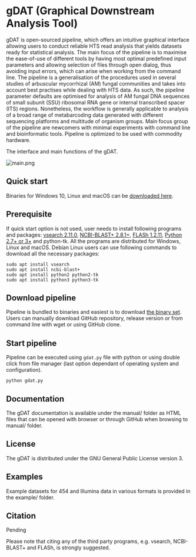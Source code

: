 # gDAT (Graphical Downstream Analysis Tool)
gDAT is open-sourced pipeline, which offers an intuitive graphical interface allowing users to conduct reliable HTS read analysis that yields datasets ready for statistical analysis. The main focus of the pipeline is to maximise the ease-of-use of different tools by having most optimal predefined input parameters and allowing selection of files through open dialog, thus avoiding input errors, which can arise when working from the command line. The pipeline is a generalisation of the procedures used in several studies of arbuscular mycorrhizal (AM) fungal communities and takes into account best practises while dealing with HTS data. As such, the pipeline parameter defaults are optimised for analysis of AM fungal DNA sequences of small subunit (SSU) ribosomal RNA gene or internal transcribed spacer (ITS) regions. Nonetheless, the workflow is generally applicable to analysis of a broad range of metabarcoding data generated with different sequencing platforms and multitude of organism groups. Main focus group of the pipeline are newcomers with minimal experiments with command line and bioinformatic tools. Pipeline is optimized to be used with commodity hardware. 

The interface and main functions of the gDAT.

![main.png](https://github.com/utplanteco/gDAT/blob/master/manual/assets/pipeline_main.png?raw=true)

## Quick start

Binaries for Windows 10, Linux and macOS can be [downloaded here](https://github.com/utplanteco/gDAT/releases). 

## Prerequisite

If quick start option is not used, user needs to install following programs and packages: [vsearch 2.11.0](https://github.com/torognes/vsearch/releases), [NCBI-BLAST+ 2.8.1+](https://blast.ncbi.nlm.nih.gov/Blast.cgi?PAGE_TYPE=BlastDocs&DOC_TYPE=Download), [FLASh 1.2.11](https://ccb.jhu.edu/software/FLASH/), [Python 2.7+ or 3+](https://www.python.org/downloads/) and python-tk. All the programs are distributed for Windows, Linux and macOS. Debian Linux users can use following commands to download all the necessary packages:

```
sudo apt install vsearch
sudo apt install ncbi-blast+
sudo apt install python2 python2-tk
sudo apt install python3 python3-tk
```

## Download pipeline

Pipeline is bundled to binaries and easiest is to download [the binary set](https://github.com/utplanteco/gDAT/releases). Users can manually download GitHub repository, release version or from command line with wget or using GitHub clone. 

## Start pipeline

Pipeline can be executed using `gdat.py` file with python or using double click from file manager (last option dependant of operating system and configuration).

`python gdat.py`

## Documentation

The gDAT documentation is available under the manual/ folder as HTML files that can be opened with browser or through GitHub when browsing to manual/ folder.

## License

The gDAT is distributed under the GNU General Public License version 3.

## Examples

Example datasets for 454 and Illumina data in various formats is provided in the example/ folder.

## Citation

Pending

Please note that citing any of the third party programs, e.g. vsearch, NCBI-BLAST+ and FLASh, is strongly suggested.
